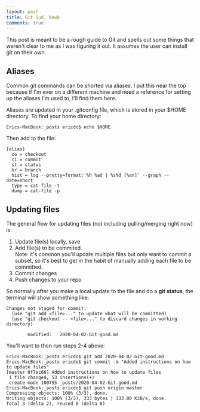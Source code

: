 ```yaml
---
layout: post
title: Git Gud, Newb
comments: true
---
```


This post is meant to be a rough guide to Git and spells out some things that weren't clear to me as I was figuring it out. It assumes the user can install git on their own.

## Aliases
Common git commands can be shorted via aliases. I put this near the top because if I'm ever on a different machine and need a reference for setting up the aliases I'm used to, I'll find them here.

Aliases are updated in your .gitconfig file, which is stored in your $HOME directory. To find your home directory:

```
Erics-MacBook:_posts ericdo$ echo $HOME
```

Then add to the file:
```
[alias]
  co = checkout
  ci = commit
  st = status
  br = branch
  hist = log --pretty=format:'%h %ad | %s%d [%an]' --graph --date=short
  type = cat-file -t
  dump = cat-file -p
```
  
## Updating files
The general flow for updating files (not including pulling/merging right now) is:
1. Update file(s) locally, save
2. Add file(s) to be commited. <br />Note: it's common you'll update multiple files but only want to commit a subset, so it's best to get in the habit of manually adding each file to be committed.
3. Commit changes
4. Push changes to your repo

So normally after you make a local update to the file and do a **git status**, the terminal will show something like:
```
Changes not staged for commit:
  (use "git add <file>..." to update what will be committed)
  (use "git checkout -- <file>..." to discard changes in working directory)

        modified:   2020-04-02-Git-good.md
```
You'll want to then run steps 2-4 above:

```
Erics-MacBook:_posts ericdo$ git add 2020-04-02-Git-good.md
Erics-MacBook:_posts ericdo$ git commit -m "Added instructions on how to update files"
[master 0f7ec66] Added instructions on how to update files
 1 file changed, 53 insertions(+)
 create mode 100755 _posts/2020-04-02-Git-good.md
Erics-MacBook:_posts ericdo$ git push origin master
Compressing objects: 100% (3/3), done.
Writing objects: 100% (3/3), 333 bytes | 333.00 KiB/s, done.
Total 3 (delta 2), reused 0 (delta 0)
```